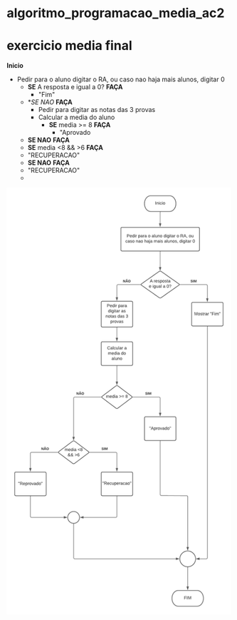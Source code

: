 # algoritmo_programacao_media_ac2
# exercicio media final

**Inicio**
  - Pedir para o aluno digitar o RA, ou caso nao haja mais alunos, digitar 0
     - **SE** A resposta e igual a 0? **FAÇA**
       - "Fim"
     - **SE NAO* **FAÇA**
       - Pedir para digitar as notas das 3 provas
       - Calcular a media do aluno
         - **SE** media >= 8 **FAÇA**
           - "Aprovado
     - **SE NAO** **FAÇA**
     - **SE** media <8 && >6 **FAÇA**
     - "RECUPERACAO"
     - **SE NAO** **FAÇA**
     - "RECUPERACAO"
     - 

![Isso é uma imagem](https://github.com/Lopes-Vitor/algoritmo_programacao_media_ac2/blob/main/Diagrama%20Media.png)

